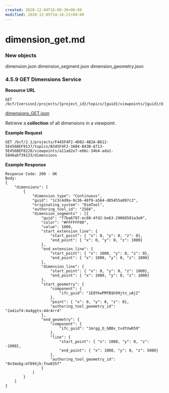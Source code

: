 ```yaml
---
created: 2020-12-04T16:09:30+00:00
modified: 2020-12-05T14:16:21+00:00
---
```


# dimension_get.md

### New objects
dimension.json
dimension_segment.json
dimension_geometry.json

### 4.5.9 GET Dimensions Service
**Resource URL**

    GET /bcf/{version}/projects/{project_id}/topics/{guid}/viewpoints/{guid}/dimensions

[dimensions_GET.json](dimension.json)

Retrieve a **collection** of all dimensions in a viewpoint.

**Example Request**

    GET /bcf/2.1/projects/F445F4F2-4D02-4B2A-B612-5E456BEF9137/topics/B345F4F2-3A04-B43B-A713-5E456BEF8228/viewpoints/a11a82e7-e66c-34b4-ada1-5846abf39133/dimensions

**Example Response**

    Response Code: 200 - OK
    Body:
    {
        "dimensions": [
            {
                "dimension_type": "Continuous",
                "guid": "1c3c4d9a-9c36-48f9-a564-d85455a097c2",
                "originating_system": "DimTool",
                "authoring_tool_id": "2566",
                "dimension_segments" : [{
                    "guid": "f7ba6797-ec80-4fd2-be63-29068501a3e0",
                    "color": "#FFFFFF00",
                    "value": 1000,
                    "start_extension_line": {
                        "start_point": { "x": 0, "y": 0, "z": 0},
                        "end_point": { "x": 0, "y": 0, "z": 1000}
                    },
                    "end_extension_line": {
                        "start_point": { "x": 1000, "y": 0, "z": 0},
                        "end_point": { "x": 1000, "y": 0, "z": 1000}
                    },
                    "dimension_line": {
                        "start_point": { "x": 0, "y": 0, "z": 1000},
                        "end_point": { "x": 1000, "y": 0, "z": 1000}
                    },
                    "start_geometry": {
                        "component": {
                            "ifc_guid": "1E8YkwPMfB$h99jtn_uAjI"
                        },
                        "point": { "x": 0, "y": 0, "z": 0},
                        "authoring_tool_geometry_id": "2a4iof4:4a4ggts:44r4rr4"
                    },
                    "end_geometry": {
                        "component": {
                            "ifc_guid": "1mrgg_O_bBBv_tvdtVwK59"
                        },
                        "line": {
                            "start_point": { "x": 1000, "y": 0, "z": -1000},
                            "end_point": { "x": 1000, "y": 0, "z": 5000}
                        },
                        "authoring_tool_geometry_id": "8n3mobg:mf894jk:fnw035f"
                    }
                ]
            }
        ]
    }
